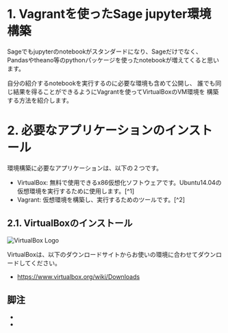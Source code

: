 # 1. Vagrantを使ったSage jupyter環境構築

Sageでもjupyterのnotebookがスタンダードになり、Sageだけでなく、
Pandasやtheano等のpythonパッケージを使ったnotebookが増えてくると思います。

自分の紹介するnotebookを実行するのに必要な環境も含めて公開し、
誰でも同じ結果を得ることができるようにVagrantを使ってVirtualBoxのVM環境を
構築する方法を紹介します。

# 2. 必要なアプリケーションのインストール

環境構築に必要なアプリケーションは、以下の２つです。
- VirtualBox: 無料で使用できるx86仮想化ソフトウェアです。Ubuntu14.04の仮想環境を実行するために使用します。[^1]
- Vagrant: 仮想環境を構築し、実行するためのツールです。[^2]

## 2.1. VirtualBoxのインストール
![VirtualBox Logo](https://www.virtualbox.org/graphics/vbox_logo2_gradient.png "VirtualBox Logo")

VirtualBoxは、以下のダウンロードサイトからお使いの環境に合わせてダウンロードしてください。
- https://www.virtualbox.org/wiki/Downloads


## 脚注
- [1]: 私のMacOSは10.7.5と古いため、VirtualBoxのバージョンは4.3.12を使用。
- [2]: 今回使用したバージョンは1.8.4です。
